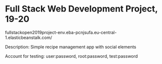 # Full Stack Web Development Project, 19-20
fullstackopen2019project-env.eba-pcnjsufa.eu-central-1.elasticbeanstalk.com/

Description: Simple recipe management app with social elements

Account for testing: user:password, root:password, test:password
